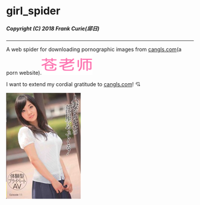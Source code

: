 # girl_spider

##### Copyright (C) 2018 Frank Curie(邱日)

---------------------

A web spider for downloading pornographic images from [cangls.com](http://www.cangls.com/)(a porn website).[![](assets/picture/logo-3-1.png)](http://www.cangls.com/)

I want to extend my cordial gratitude to [cangls.com](www.cangls.com)! :cupid:

![](assets/sample_TMAT-024.jpg)

